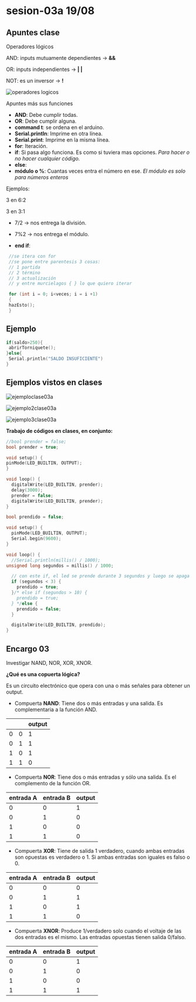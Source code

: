 # sesion-03a 19/08

## Apuntes clase

Operadores lógicos

AND: inputs mutuamente dependientes -> **&&**

OR: inputs independientes -> **| |**

NOT: es un inversor -> **!**

![operadores logicos](./imagenes/OR-AND-XOR-NOR-NAND-XNOR-NOT.png)

Apuntes más sus funciones

- **AND**: Debe cumplir todas.
- **OR**: Debe cumplir alguna.
- **command t**: se ordena en el arduino.
- **Serial.println**: Imprime en otra línea.
- **Serial.print**: Imprime en la misma línea.
- **for**: Iteración.
- **if**: Si pasa algo funciona. Es como si tuviera mas opciones. *Para hacer o no hacer cualquier código.*
- **else**:
- **módulo o %**: Cuantas veces entra el número en ese. *El módulo es solo para números enteros*
  
Ejemplos:

3 en 6:2

3 en 3:1

- 7/2 -> nos entrega la división.
- 7%2 -> nos entrega el módulo.

- **end if**:
  
 ```cpp
  //se itera con for
  //se pone entre parentesis 3 cosas:
  // 1 partida
  // 2 término
  // 3 actualización
  // y entre murcielagos { } lo que quiero iterar
 
  for (int i = 0; i<veces; i = i +1)
  {
  hazEsto();
  }
```

## Ejemplo

```cpp
if(saldo>250){
 abrirTorniquete();
}else{
 Serial.println("SALDO INSUFICIENTE")
}

```

## Ejemplos vistos en clases

![ejemploclase03a](./imagenes/ejemploclase03a.jpg)

![ejemplo2clase03a](./imagenes/ejemplo2clase03a.jpg)

![ejemplo3clase03a](./imagenes/ejemplo3clase03a.jpg)

**Trabajo  de códigos en clases, en conjunto:**

```cpp
//bool prender = false;
bool prender = true;

void setup() {
pinMode(LED_BUILTIN, OUTPUT);
}

void loop() {
  digitalWrite(LED_BUILTIN, prender);
  delay(3000);
  prender = false;
  digitalWrite(LED_BUILTIN, prender);
}
```

```cpp
bool prendido = false;

void setup() {
  pinMode(LED_BUILTIN, OUTPUT);
  Serial.begin(9600);
}

void loop() {
  //Serial.println(millis() / 1000);
unsigned long segundos = millis() / 1000;

  // con este if, el led se prende durante 3 segundos y luego se apaga
  if (segundos < 3) {
    prendido = true;
  }/* else if (segundos > 10) {
    prendido = true;
  } */else {
    prendido = false;
  }

  digitalWrite(LED_BUILTIN, prendido);
}
```

## Encargo 03

Investigar NAND, NOR, XOR, XNOR.

**¿Qué es una copuerta lógica?**

Es un circuito electrónico que opera con una o más señales para obtener un output.

- Compuerta **NAND**: Tiene dos o más entradas y una salida. Es complementaria  a la función AND.
  
| | |output|
|-|-|-|
|0|0|1|
|0|1|1|
|1|0|1|
|1|1|0|

- Compuerta **NOR**: Tiene dos o más entradas y sólo una salida. Es el complemento de la función OR.
  
|entrada A|entrada B|output|
|-|-|-|
|0|0|1|
|0|1|0|
|1|0|0|
|1|1|0|

- Compuerta **XOR**: Tiene de salida 1 verdadero, cuando ambas entradas son opuestas es verdadero o 1. Si ambas entradas son iguales es falso o 0.
  
|entrada A|entrada B|output|
|-|-|-|
|0|0|0|
|0|1|1|
|1|0|1|
|1|1|0|

- Compuerta **XNOR**: Produce 1/verdadero solo cuando el voltaje de las dos entradas es el mismo. Las entradas opuestas tienen salida 0/falso.
  
|entrada A|entrada B|output|
|-|-|-|
|0|0|1|
|0|1|0|
|1|0|0|
|1|1|1|
